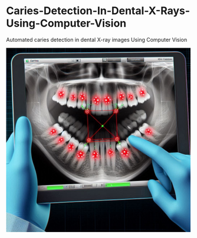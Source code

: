 # Caries-Detection-In-Dental-X-Rays-Using-Computer-Vision
 Automated caries detection in dental X-ray images Using Computer Vision

<img src="X-Rays.jpeg" alt="Description" width="500" />

